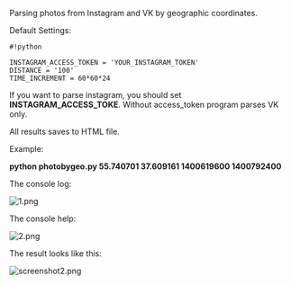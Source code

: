 Parsing photos from Instagram and VK by geographic coordinates.

Default Settings:

```
#!python

INSTAGRAM_ACCESS_TOKEN = 'YOUR_INSTAGRAM_TOKEN'
DISTANCE = '100'
TIME_INCREMENT = 60*60*24
```

If you want to parse instagram, you should set **INSTAGRAM_ACCESS_TOKE**. Without access_token program parses VK only.

All results saves to HTML file.

Example:

**python photobygeo.py 55.740701 37.609161 1400619600 1400792400**

The console log:

![1.png](https://bitbucket.org/repo/KerG5L/images/3709769959-1.png)

The console help:

![2.png](https://bitbucket.org/repo/KerG5L/images/2817277897-2.png)

The result looks like this:

![screenshot2.png](https://bitbucket.org/repo/KerG5L/images/3473396433-screenshot2.png)
